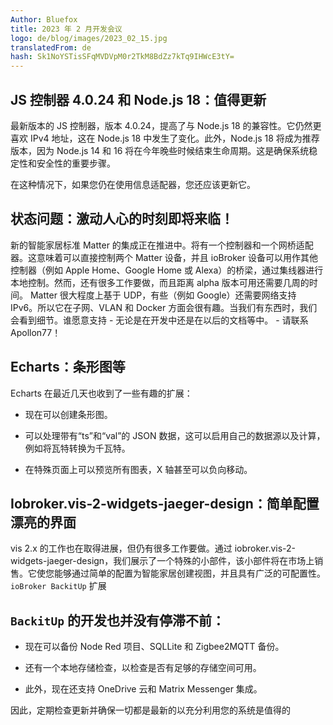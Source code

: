 ```yaml
---
Author: Bluefox
title: 2023 年 2 月开发会议
logo: de/blog/images/2023_02_15.jpg
translatedFrom: de
hash: Sk1NoYSTisSFqMVDVpM0r2TkM8BdZz7kTq9IHWcE3tY=
---
```

## JS 控制器 4.0.24 和 Node.js 18：值得更新
<!-- SOURCE: 909729 ## JS 控制器 4.0.24 和 Node.js 18：值得更新 -->
最新版本的 JS 控制器，版本 4.0.24，提高了与 Node.js 18 的兼容性。它仍然更喜欢 IPv4 地址，这在 Node.js 18 中发生了变化。此外，Node.js 18 将成为推荐版本，因为 Node.js 14 和 16 将在今年晚些时候结束生命周期。这是确保系统稳定性和安全性的重要步骤。
<!-- SOURCE: 584823 最新版本的 JS 控制器，版本 4.0.24，提高了与 Node.js 18 的兼容性。它仍然更喜欢 IPv4 地址，这在 Node.js 18 中发生了变化。此外，Node.js 18 将成为推荐版本，因为 Node.js 14 和 16 将在今年晚些时候结束生命周期。这是确保系统稳定性和安全性的重要步骤。 -->

在这种情况下，如果您仍在使用信息适配器，您还应该更新它。
<!-- SOURCE: 552912 在这种情况下，如果您仍在使用信息适配器，您还应该更新它。 -->

## 状态问题：激动人心的时刻即将来临！
<!-- SOURCE: 391572 ## 状态问题：激动人心的时刻即将来临！ -->
新的智能家居标准 Matter 的集成正在推进中。将有一个控制器和一个网桥适配器。这意味着可以直接控制两个 Matter 设备，并且 ioBroker 设备可以用作其他控制器（例如 Apple Home、Google Home 或 Alexa）的桥梁，通过集线器进行本地控制。然而，还有很多工作要做，而且距离 alpha 版本可用还需要几周的时间。 Matter 很大程度上基于 UDP，有些（例如 Google）还需要网络支持 IPv6。所以它在子网、VLAN 和 Docker 方面会很有趣。当我们有东西时，我们会看到细节。谁愿意支持 - 无论是在开发中还是在以后的文档等中。 - 请联系Apollon77！
<!-- SOURCE: 214409 新的智能家居标准 Matter 的集成正在推进中。将有一个控制器和一个网桥适配器。这意味着可以直接控制两个 Matter 设备，并且 ioBroker 设备可以用作其他控制器（例如 Apple Home、Google Home 或 Alexa）的桥梁，通过集线器进行本地控制。然而，还有很多工作要做，而且距离 alpha 版本可用还需要几周的时间。 Matter 很大程度上基于 UDP，有些（例如 Google）还需要网络支持 IPv6。所以它在子网、VLAN 和 Docker 方面会很有趣。当我们有东西时，我们会看到细节。谁愿意支持 - 无论是在开发中还是在以后的文档等中。 - 请联系Apollon77！ -->

## Echarts：条形图等
<!-- SOURCE: 202863 ## Echarts：条形图等 -->
Echarts 在最近几天也收到了一些有趣的扩展：
<!-- SOURCE: 476449 Echarts 在最近几天也收到了一些有趣的扩展： -->

- 现在可以创建条形图。
<!-- SOURCE: 625848 - 现在可以创建条形图。 -->
- 可以处理带有“ts”和“val”的 JSON 数据，这可以启用自己的数据源以及计算，例如将瓦特转换为千瓦特。
<!-- SOURCE: 793104 - 可以处理带有“ts”和“val”的 JSON 数据，这可以启用自己的数据源以及计算，例如将瓦特转换为千瓦特。 -->
- 在特殊页面上可以预览所有图表，X 轴甚至可以负向移动。
<!-- SOURCE: 145190 - 在特殊页面上可以预览所有图表，X 轴甚至可以负向移动。 -->

## Iobroker.vis-2-widgets-jaeger-design：简单配置漂亮的界面
<!-- SOURCE: 74360 ## Iobroker.vis-2-widgets-jaeger-design：简单配置漂亮的界面 -->
vis 2.x 的工作也在取得进展，但仍有很多工作要做。通过 iobroker.vis-2-widgets-jaeger-design，我们展示了一个特殊的小部件，该小部件将在市场上销售。它使您能够通过简单的配置为智能家居创建视图，并且具有广泛的可配置性。
`ioBroker BackitUp` 扩展
<!-- SOURCE: 700450 vis 2.x 的工作也在取得进展，但仍有很多工作要做。通过 iobroker.vis-2-widgets-jaeger-design，我们展示了一个特殊的小部件，该小部件将在市场上销售。它使您能够通过简单的配置为智能家居创建视图，并且具有广泛的可配置性。
§§SSSSS_0§§ 扩展 -->

## `BackitUp` 的开发也并没有停滞不前：
<!-- SOURCE: 612096 ## Auch die §§SSSSS_0§§-Entwicklung steht nicht still: -->
- 现在可以备份 Node Red 项目、SQLLite 和 Zigbee2MQTT 备份。
<!-- SOURCE: 208290 - 现在可以备份 Node Red 项目、SQLLite 和 Zigbee2MQTT 备份。 -->
- 还有一个本地存储检查，以检查是否有足够的存储空间可用。
<!-- SOURCE: 597961 - 还有一个本地存储检查，以检查是否有足够的存储空间可用。 -->
- 此外，现在还支持 OneDrive 云和 Matrix Messenger 集成。
<!-- SOURCE: 948083 - 此外，现在还支持 OneDrive 云和 Matrix Messenger 集成。 -->

因此，定期检查更新并确保一切都是最新的以充分利用您的系统是值得的
<!-- SOURCE: 289413 因此，定期检查更新并确保一切都是最新的以充分利用您的系统是值得的 -->